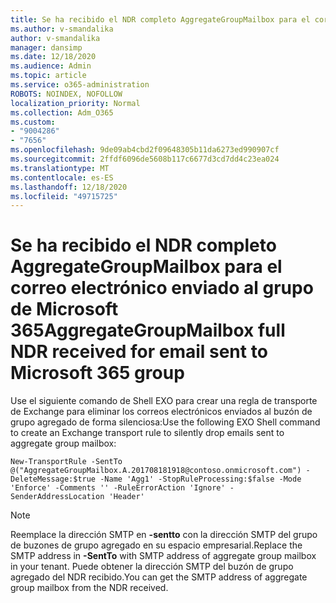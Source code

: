 ```yaml
---
title: Se ha recibido el NDR completo AggregateGroupMailbox para el correo electrónico enviado al grupo de Microsoft 365
ms.author: v-smandalika
author: v-smandalika
manager: dansimp
ms.date: 12/18/2020
ms.audience: Admin
ms.topic: article
ms.service: o365-administration
ROBOTS: NOINDEX, NOFOLLOW
localization_priority: Normal
ms.collection: Adm_O365
ms.custom:
- "9004286"
- "7656"
ms.openlocfilehash: 9de09ab4cbd2f09648305b11da6273ed990907cf
ms.sourcegitcommit: 2ffdf6096de5608b117c6677d3cd7dd4c23ea024
ms.translationtype: MT
ms.contentlocale: es-ES
ms.lasthandoff: 12/18/2020
ms.locfileid: "49715725"
---
```

# <a name="aggregategroupmailbox-full-ndr-received-for-email-sent-to-microsoft-365-group"></a><span data-ttu-id="37049-102">Se ha recibido el NDR completo AggregateGroupMailbox para el correo electrónico enviado al grupo de Microsoft 365</span><span class="sxs-lookup"><span data-stu-id="37049-102">AggregateGroupMailbox full NDR received for email sent to Microsoft 365 group</span></span>

<span data-ttu-id="37049-103">Use el siguiente comando de Shell EXO para crear una regla de transporte de Exchange para eliminar los correos electrónicos enviados al buzón de grupo agregado de forma silenciosa:</span><span class="sxs-lookup"><span data-stu-id="37049-103">Use the following EXO Shell command to create an Exchange transport rule to silently drop emails sent to aggregate group mailbox:</span></span>

`New-TransportRule -SentTo @("AggregateGroupMailbox.A.201708181918@contoso.onmicrosoft.com") -DeleteMessage:$true -Name 'Agg1' -StopRuleProcessing:$false -Mode 'Enforce' -Comments '' -RuleErrorAction 'Ignore' -SenderAddressLocation 'Header'`

> [!NOTE]
> <span data-ttu-id="37049-104">Reemplace la dirección SMTP en **-sentto** con la dirección SMTP del grupo de buzones de grupo agregado en su espacio empresarial.</span><span class="sxs-lookup"><span data-stu-id="37049-104">Replace the SMTP address in **-SentTo** with SMTP address of aggregate group mailbox in your tenant.</span></span> <span data-ttu-id="37049-105">Puede obtener la dirección SMTP del buzón de grupo agregado del NDR recibido.</span><span class="sxs-lookup"><span data-stu-id="37049-105">You can get the SMTP address of aggregate group mailbox from the NDR received.</span></span>



